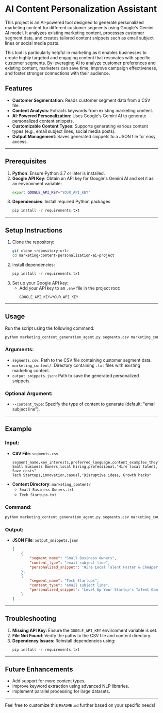 # AI Content Personalization Assistant

This project is an AI-powered tool designed to generate personalized marketing content for different customer segments using Google's Gemini AI model. It analyzes existing marketing content, processes customer segment data, and creates tailored content snippets such as email subject lines or social media posts.

This tool is particularly helpful in marketing as it enables businesses to create highly targeted and engaging content that resonates with specific customer segments. By leveraging AI to analyze customer preferences and existing content, marketers can save time, improve campaign effectiveness, and foster stronger connections with their audience.

## Features
- **Customer Segmentation**: Reads customer segment data from a CSV file.
- **Content Analysis**: Extracts keywords from existing marketing content.
- **AI-Powered Personalization**: Uses Google's Gemini AI to generate personalized content snippets.
- **Customizable Content Types**: Supports generating various content types (e.g., email subject lines, social media posts).
- **Output Management**: Saves generated snippets to a JSON file for easy access.

---

## Prerequisites
1. **Python**: Ensure Python 3.7 or later is installed.
2. **Google API Key**: Obtain an API key for Google's Gemini AI and set it as an environment variable:
   ```bash
   export GOOGLE_API_KEY="YOUR_API_KEY"
   ```
3. **Dependencies**: Install required Python packages:
   ```bash
   pip install -r requirements.txt
   ```

---

## Setup Instructions
1. Clone the repository:
   ```bash
   git clone <repository-url>
   cd marketing-content-personalization-ai-project
   ```
2. Install dependencies:
   ```bash
   pip install -r requirements.txt
   ```
3. Set up your Google API key:
   - Add your API key to an `.env` file in the project root:
     ```
     GOOGLE_API_KEY=YOUR_API_KEY
     ```

---

## Usage
Run the script using the following command:
```bash
python marketing_content_generation_agent.py segments.csv marketing_content/ output_snippets.json
```

### Arguments:
- `segments.csv`: Path to the CSV file containing customer segment data.
- `marketing_content/`: Directory containing `.txt` files with existing marketing content.
- `output_snippets.json`: Path to save the generated personalized snippets.

### Optional Argument:
- `--content_type`: Specify the type of content to generate (default: "email subject line").

---

## Example
### Input:
- **CSV File**: `segments.csv`
  ```csv
  segment_name,key_interests,preferred_language,content_examples_they_like
  Small Business Owners,local hiring,professional,"Hire local talent, Save costs"
  Tech Startups,innovation,casual,"Disruptive ideas, Growth hacks"
  ```
- **Content Directory**: `marketing_content/`
  - `Small Business Owners.txt`
  - `Tech Startups.txt`

### Command:
```bash
python marketing_content_generation_agent.py segments.csv marketing_content/ output_snippets.json
```

### Output:
- **JSON File**: `output_snippets.json`
  ```json
  [
      {
          "segment_name": "Small Business Owners",
          "content_type": "email subject line",
          "personalized_snippet": "Hire Local Talent Faster & Cheaper: See How"
      },
      {
          "segment_name": "Tech Startups",
          "content_type": "email subject line",
          "personalized_snippet": "Level Up Your Startup's Talent Game 🚀"
      }
  ]
  ```

---

## Troubleshooting
1. **Missing API Key**: Ensure the `GOOGLE_API_KEY` environment variable is set.
2. **File Not Found**: Verify the paths to the CSV file and content directory.
3. **Dependency Issues**: Reinstall dependencies using:
   ```bash
   pip install -r requirements.txt
   ```

---

## Future Enhancements
- Add support for more content types.
- Improve keyword extraction using advanced NLP libraries.
- Implement parallel processing for large datasets.

---

Feel free to customize this `README.md` further based on your specific needs!